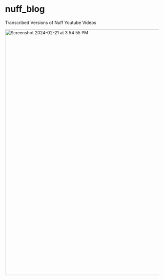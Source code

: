 # nuff_blog
Transcribed Versions of Nuff Youtube Videos

<img width="803" alt="Screenshot 2024-02-21 at 3 54 55 PM" src="https://github.com/annikim/nuff_blog/assets/104855419/187fce5c-a7cc-4ce8-b915-6b0b9c3a64fe">

